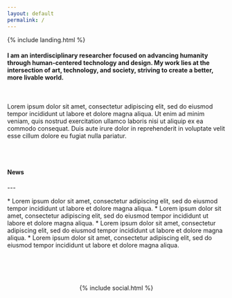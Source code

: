 ```yaml
---
layout: default
permalink: /
---
```


{% include landing.html %}




<p class="text-muted wow animated fadeIn" data-wow-delay=".15s">
<h4>I am an interdisciplinary researcher focused on advancing humanity through human-centered technology and design. My work lies at the intersection of art, technology, and society, striving to create a better, more livable world.
</h4></p><br>
<p class="text-muted wow animated fadeIn" data-wow-delay=".15s">
Lorem ipsum dolor sit amet, consectetur adipiscing elit, sed do eiusmod tempor incididunt ut labore et dolore magna aliqua. Ut enim ad minim veniam, quis nostrud exercitation ullamco laboris nisi ut aliquip ex ea commodo consequat. Duis aute irure dolor in reprehenderit in voluptate velit esse cillum dolore eu fugiat nulla pariatur.
</p>
<br>
<br>
<p class="text-muted wow animated fadeIn" data-wow-delay=".15s"><h4>News</h4><p>
---
<p class="text-muted wow animated fadeIn" data-wow-delay=".15s">
* Lorem ipsum dolor sit amet, consectetur adipiscing elit, sed do eiusmod tempor incididunt ut labore et dolore magna aliqua.
* Lorem ipsum dolor sit amet, consectetur adipiscing elit, sed do eiusmod tempor incididunt ut labore et dolore magna aliqua.
* Lorem ipsum dolor sit amet, consectetur adipiscing elit, sed do eiusmod tempor incididunt ut labore et dolore magna aliqua.
* Lorem ipsum dolor sit amet, consectetur adipiscing elit, sed do eiusmod tempor incididunt ut labore et dolore magna aliqua.
</p>
<br>
<br>
<br>
<br>
<div align="center">{% include social.html %}</div>